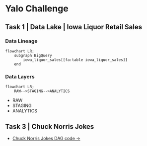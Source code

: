 # Yalo Challenge

## Task 1 | Data Lake | Iowa Liquor Retail Sales 

### Data Lineage
```mermaid
flowchart LR;
    subgraph BigQuery
        iowa_liquor_sales[[fa:table iowa_liquor_sales]]
    end
```

### Data Layers
```mermaid
flowchart LR;
    RAW-->STAGING-->ANALYTICS
```

 * RAW
 * STAGING
 * ANALYTICS

## Task 3 | Chuck Norris Jokes

 * [Chuck Norris Jokes DAG code →](dags/dag_chuck_norris_jokes/chuck_norris_jokes.py)